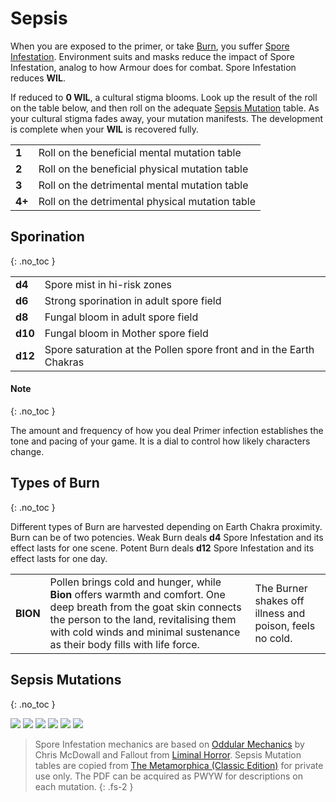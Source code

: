 # Sepsis

When you are exposed to the primer, or take [Burn](https://degenesis.com/world/stories/apocalyptics/burn-baby-burn), you suffer [Spore Infestation](https://degenesis.com/world/stories/pollen/sepsis).
Environment suits and masks reduce the impact of Spore Infestation, analog to how Armour does for combat.
Spore Infestation reduces **WIL**.

If reduced to **0 WIL**, a cultural stigma blooms.
Look up the result of the roll on the table below, and then roll on the adequate [Sepsis Mutation](#sepsis-mutations) table.
As your cultural stigma fades away, your mutation manifests.
The development is complete when your **WIL** is recovered fully.

|        |                                                 |
| ------ | ----------------------------------------------- |
| **1**  | Roll on the beneficial mental mutation table    |
| **2**  | Roll on the beneficial physical mutation table  |
| **3**  | Roll on the detrimental mental mutation table   |
| **4+** | Roll on the detrimental physical mutation table |

## Sporination
{: .no_toc }

|         |                                                                     |
| ------- | ------------------------------------------------------------------- |
| **d4**  | Spore mist in hi-risk zones                                         |
| **d6**  | Strong sporination in adult spore field                             |
| **d8**  | Fungal bloom in adult spore field                                   |
| **d10** | Fungal bloom in Mother spore field                                  |
| **d12** | Spore saturation at the Pollen spore front and in the Earth Chakras |

#### Note
{: .no_toc }

The amount and frequency of how you deal Primer infection establishes the tone and pacing of your game.
It is a dial to control how likely characters change.

## Types of Burn
{: .no_toc }

Different types of Burn are harvested depending on Earth Chakra proximity.
Burn can be of two potencies.
Weak Burn deals **d4** Spore Infestation and its effect lasts for one scene.
Potent Burn deals **d12** Spore Infestation and its effect lasts for one day.

|          |                                                                                                                                                                                                                                            |                                                          |
| -------- | ------------------------------------------------------------------------------------------------------------------------------------------------------------------------------------------------------------------------------------------ | -------------------------------------------------------- |
| **BION** | Pollen brings cold and hunger, while **Bion** offers warmth and comfort. One deep breath from the goat skin connects the person to the land, revitalising them with cold winds and minimal sustenance as their body fills with life force. | The Burner shakes off illness and poison, feels no cold. |

## Sepsis Mutations
{: .no_toc }

![](https://i.imgur.com/SUoem6s.png)
![](https://i.imgur.com/WGmajjr.png)
![](https://i.imgur.com/3xXstMw.png)
![](https://i.imgur.com/mPrY7uJ.png)
![](https://i.imgur.com/6ljhho5.png)
![](https://i.imgur.com/3kiIhIz.png)

> Spore Infestation mechanics are based on [Oddular Mechanics](https://www.bastionland.com/2016/04/oddular-mechanics.html?m=1) by Chris McDowall and Fallout from [Liminal Horror](https://liminalhorrorrpg.com/). Sepsis Mutation tables are copied from <a href="https://www.drivethrurpg.com/en/product/115703/the-metamorphica-classic-edition">The Metamorphica (Classic Edition)</a> for private use only. The PDF can be acquired as PWYW for descriptions on each mutation.
> {: .fs-2 }
